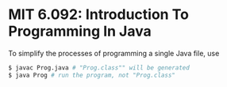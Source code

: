 # MIT 6.092: Introduction To Programming In Java
To simplify the processes of programming a single Java file, use
```bash
$ javac Prog.java # "Prog.class"" will be generated
$ java Prog # run the program, not "Prog.class"
```
